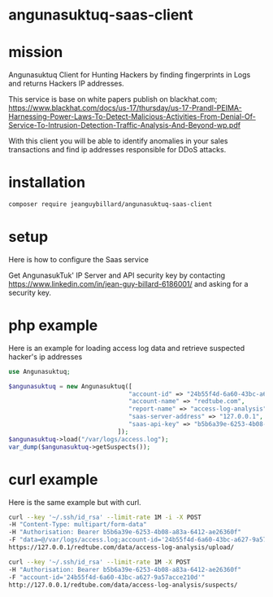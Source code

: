 
# angunasuktuq-saas-client

# mission

Angunasuktuq Client for Hunting Hackers by finding fingerprints in Logs and returns Hackers IP addresses.

This service is base on white papers publish on blackhat.com; https://www.blackhat.com/docs/us-17/thursday/us-17-Prandl-PEIMA-Harnessing-Power-Laws-To-Detect-Malicious-Activities-From-Denial-Of-Service-To-Intrusion-Detection-Traffic-Analysis-And-Beyond-wp.pdf

With this client you will be able to identify anomalies in your sales transactions and find ip addresses responsible for DDoS attacks.  

# installation


``` sh
composer require jeanguybillard/angunasuktuq-saas-client
```

# setup

Here is how to configure the Saas service 

Get AngunasukTuk' IP Server and API security key by contacting https://www.linkedin.com/in/jean-guy-billard-6186001/ and asking for a security key. 

                                                                                                                                                                                                                                                                                                                                                                                                                                                                                                                                                                                                                                                                                                                                                                                                                                                                                                                                                            
# php example

Here is an example for loading access log data and retrieve suspected hacker's ip addresses

``` php
use Angunasuktuq;

$angunasuktuq = new Angunasuktuq([
                                 "account-id" => "24b55f4d-6a60-43bc-a627-9a57acce210d",
                                 "account-name" => "redtube.com",
                                 "report-name" => "access-log-analysis",
                                 "saas-server-address" => "127.0.0.1",
                                 "saas-api-key" => "b5b6a39e-6253-4b08-a83a-6412-ae26360f"
                              ]);
$angunasuktuq->load("/var/logs/access.log"); 
var_dump($angunasuktuq->getSuspects());
```

# curl example

Here is the same example but with curl.

``` sh
curl --key '~/.ssh/id_rsa' --limit-rate 1M -i -X POST 
-H "Content-Type: multipart/form-data"
-H "Authorisation: Bearer b5b6a39e-6253-4b08-a83a-6412-ae26360f" 
-F "data=@/var/logs/access.log;account-id='24b55f4d-6a60-43bc-a627-9a57acce210d';" 
https://127.0.0.1/redtube.com/data/access-log-analysis/upload/

curl --key '~/.ssh/id_rsa' --limit-rate 1M -X POST 
-H "Authorisation: Bearer b5b6a39e-6253-4b08-a83a-6412-ae26360f" 
-F "account-id='24b55f4d-6a60-43bc-a627-9a57acce210d'"
http://127.0.0.1/redtube.com/data/access-log-analysis/suspects/

```

